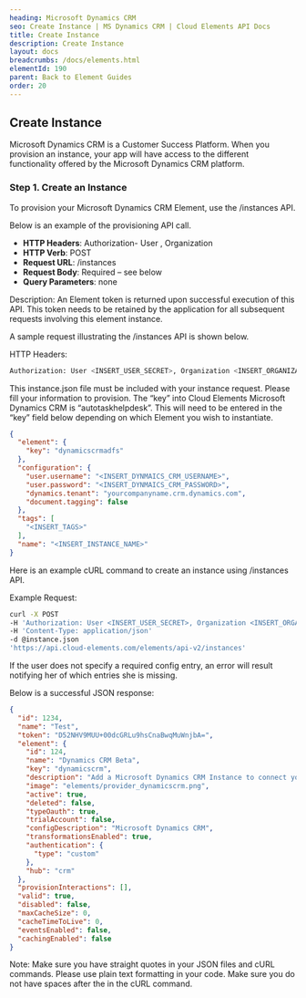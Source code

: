 ```yaml
---
heading: Microsoft Dynamics CRM
seo: Create Instance | MS Dynamics CRM | Cloud Elements API Docs
title: Create Instance
description: Create Instance
layout: docs
breadcrumbs: /docs/elements.html
elementId: 190
parent: Back to Element Guides
order: 20
---
```


## Create Instance

Microsoft Dynamics CRM is a Customer Success Platform. When you provision an instance, your app will have access to the different functionality offered by the Microsoft Dynamics CRM platform.

### Step 1. Create an Instance

To provision your Microsoft Dynamics CRM Element, use the /instances API.

Below is an example of the provisioning API call.

* __HTTP Headers__: Authorization- User <user secret>, Organization <organization secret>
* __HTTP Verb__: POST
* __Request URL__: /instances
* __Request Body__: Required – see below
* __Query Parameters__: none

Description: An Element token is returned upon successful execution of this API. This token needs to be retained by the application for all subsequent requests involving this element instance.

A sample request illustrating the /instances API is shown below.

HTTP Headers:

```bash
Authorization: User <INSERT_USER_SECRET>, Organization <INSERT_ORGANIZATION_SECRET>

```
This instance.json file must be included with your instance request.  Please fill your information to provision.  The “key” into Cloud Elements Microsoft Dynamics CRM is “autotaskhelpdesk”.  This will need to be entered in the “key” field below depending on which Element you wish to instantiate.

```JSON
{
  "element": {
    "key": "dynamicscrmadfs"
  },
  "configuration": {
    "user.username": "<INSERT_DYNMAICS_CRM_USERNAME>",
    "user.password": "<INSERT_DYNMAICS_CRM_PASSWORD>",
    "dynamics.tenant": "yourcompanyname.crm.dynamics.com",
    "document.tagging": false
  },
  "tags": [
    "<INSERT_TAGS>"
  ],
  "name": "<INSERT_INSTANCE_NAME>"
}
```

Here is an example cURL command to create an instance using /instances API.

Example Request:

```bash
curl -X POST
-H 'Authorization: User <INSERT_USER_SECRET>, Organization <INSERT_ORGANIZATION_SECRET>'
-H 'Content-Type: application/json'
-d @instance.json
'https://api.cloud-elements.com/elements/api-v2/instances'
```

If the user does not specify a required config entry, an error will result notifying her of which entries she is missing.

Below is a successful JSON response:

```JSON
{
  "id": 1234,
  "name": "Test",
  "token": "D52NHV9MUU+00dcGRLu9hsCnaBwqMuWnjbA=",
  "element": {
    "id": 124,
    "name": "Dynamics CRM Beta",
    "key": "dynamicscrm",
    "description": "Add a Microsoft Dynamics CRM Instance to connect your existing Microsoft Dynamics CRM account to the CRM Hub, allowing you to manage contacts, leads, accounts, opportunities etc. across multiple CRM Elements. You will need your Microsoft Dynamics CRM account information to add an instance.",
    "image": "elements/provider_dynamicscrm.png",
    "active": true,
    "deleted": false,
    "typeOauth": true,
    "trialAccount": false,
    "configDescription": "Microsoft Dynamics CRM",
    "transformationsEnabled": true,
    "authentication": {
      "type": "custom"
    },
    "hub": "crm"
  },
  "provisionInteractions": [],
  "valid": true,
  "disabled": false,
  "maxCacheSize": 0,
  "cacheTimeToLive": 0,
  "eventsEnabled": false,
  "cachingEnabled": false
}
```

Note:  Make sure you have straight quotes in your JSON files and cURL commands.  Please use plain text formatting in your code.  Make sure you do not have spaces after the in the cURL command.
